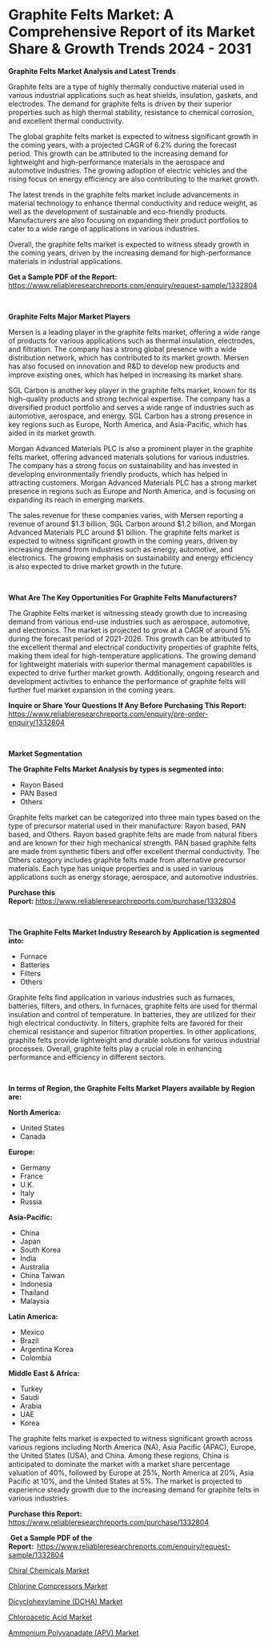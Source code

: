 <p><h1>Graphite Felts Market: A Comprehensive Report of its Market Share & Growth Trends 2024 - 2031</h1></p><p><strong>Graphite Felts Market Analysis and Latest Trends</strong></p>
<p><p>Graphite felts are a type of highly thermally conductive material used in various industrial applications such as heat shields, insulation, gaskets, and electrodes. The demand for graphite felts is driven by their superior properties such as high thermal stability, resistance to chemical corrosion, and excellent thermal conductivity.</p><p>The global graphite felts market is expected to witness significant growth in the coming years, with a projected CAGR of 6.2% during the forecast period. This growth can be attributed to the increasing demand for lightweight and high-performance materials in the aerospace and automotive industries. The growing adoption of electric vehicles and the rising focus on energy efficiency are also contributing to the market growth.</p><p>The latest trends in the graphite felts market include advancements in material technology to enhance thermal conductivity and reduce weight, as well as the development of sustainable and eco-friendly products. Manufacturers are also focusing on expanding their product portfolios to cater to a wide range of applications in various industries.</p><p>Overall, the graphite felts market is expected to witness steady growth in the coming years, driven by the increasing demand for high-performance materials in industrial applications.</p></p>
<p><strong>Get a Sample PDF of the Report:&nbsp;</strong> <a href="https://www.reliableresearchreports.com/enquiry/request-sample/1332804">https://www.reliableresearchreports.com/enquiry/request-sample/1332804</a></p>
<p>&nbsp;</p>
<p><strong>Graphite Felts Major Market Players</strong></p>
<p><p>Mersen is a leading player in the graphite felts market, offering a wide range of products for various applications such as thermal insulation, electrodes, and filtration. The company has a strong global presence with a wide distribution network, which has contributed to its market growth. Mersen has also focused on innovation and R&D to develop new products and improve existing ones, which has helped in increasing its market share.</p><p>SGL Carbon is another key player in the graphite felts market, known for its high-quality products and strong technical expertise. The company has a diversified product portfolio and serves a wide range of industries such as automotive, aerospace, and energy. SGL Carbon has a strong presence in key regions such as Europe, North America, and Asia-Pacific, which has aided in its market growth.</p><p>Morgan Advanced Materials PLC is also a prominent player in the graphite felts market, offering advanced materials solutions for various industries. The company has a strong focus on sustainability and has invested in developing environmentally friendly products, which has helped in attracting customers. Morgan Advanced Materials PLC has a strong market presence in regions such as Europe and North America, and is focusing on expanding its reach in emerging markets.</p><p>The sales revenue for these companies varies, with Mersen reporting a revenue of around $1.3 billion, SGL Carbon around $1.2 billion, and Morgan Advanced Materials PLC around $1 billion. The graphite felts market is expected to witness significant growth in the coming years, driven by increasing demand from industries such as energy, automotive, and electronics. The growing emphasis on sustainability and energy efficiency is also expected to drive market growth in the future.</p></p>
<p>&nbsp;</p>
<p><strong>What Are The Key Opportunities For Graphite Felts Manufacturers?</strong></p>
<p><p>The Graphite Felts market is witnessing steady growth due to increasing demand from various end-use industries such as aerospace, automotive, and electronics. The market is projected to grow at a CAGR of around 5% during the forecast period of 2021-2026. This growth can be attributed to the excellent thermal and electrical conductivity properties of graphite felts, making them ideal for high-temperature applications. The growing demand for lightweight materials with superior thermal management capabilities is expected to drive further market growth. Additionally, ongoing research and development activities to enhance the performance of graphite felts will further fuel market expansion in the coming years.</p></p>
<p><strong>Inquire or Share Your Questions If Any Before Purchasing This Report:</strong> <a href="https://www.reliableresearchreports.com/enquiry/pre-order-enquiry/1332804">https://www.reliableresearchreports.com/enquiry/pre-order-enquiry/1332804</a></p>
<p>&nbsp;</p>
<p><strong>Market Segmentation</strong></p>
<p><strong>The Graphite Felts Market Analysis by types is segmented into:</strong></p>
<p><ul><li>Rayon Based</li><li>PAN Based</li><li>Others</li></ul></p>
<p><p>Graphite felts market can be categorized into three main types based on the type of precursor material used in their manufacture: Rayon based, PAN based, and Others. Rayon based graphite felts are made from natural fibers and are known for their high mechanical strength. PAN based graphite felts are made from synthetic fibers and offer excellent thermal conductivity. The Others category includes graphite felts made from alternative precursor materials. Each type has unique properties and is used in various applications such as energy storage, aerospace, and automotive industries.</p></p>
<p><strong>Purchase this Report:&nbsp;</strong><a href="https://www.reliableresearchreports.com/purchase/1332804">https://www.reliableresearchreports.com/purchase/1332804</a></p>
<p>&nbsp;</p>
<p><strong>The Graphite Felts Market Industry Research by Application is segmented into:</strong></p>
<p><ul><li>Furnace</li><li>Batteries</li><li>Filters</li><li>Others</li></ul></p>
<p><p>Graphite felts find application in various industries such as furnaces, batteries, filters, and others. In furnaces, graphite felts are used for thermal insulation and control of temperature. In batteries, they are utilized for their high electrical conductivity. In filters, graphite felts are favored for their chemical resistance and superior filtration properties. In other applications, graphite felts provide lightweight and durable solutions for various industrial processes. Overall, graphite felts play a crucial role in enhancing performance and efficiency in different sectors.</p></p>
<p>&nbsp;</p>
<p><strong>In terms of Region, the Graphite Felts Market Players available by Region are:</strong></p>
<p>
    <p> <strong> North America: </strong>
        <ul>
            <li>United States</li>
            <li>Canada</li>
        </ul>
        </p> 
    <p> <strong> Europe: </strong>
        <ul>
            <li>Germany</li>
            <li>France</li>
            <li>U.K.</li>
            <li>Italy</li>
            <li>Russia</li>
        </ul>
        </p> 
    <p> <strong> Asia-Pacific: </strong>
        <ul>
            <li>China</li>
            <li>Japan</li>
            <li>South Korea</li>
            <li>India</li>
            <li>Australia</li>
            <li>China Taiwan</li>
            <li>Indonesia</li>
            <li>Thailand</li>
            <li>Malaysia</li>
        </ul>
        </p> 
    <p> <strong> Latin America: </strong>
        <ul>
            <li>Mexico</li>
            <li>Brazil</li>
            <li>Argentina Korea</li>
            <li>Colombia</li>
        </ul>
        </p> 
    <p> <strong> Middle East & Africa: </strong>
        <ul>
            <li>Turkey</li>
            <li>Saudi</li>
            <li>Arabia</li>
            <li>UAE</li>
            <li>Korea</li>
        </ul>
    </p>
    </p>
<p><p>The graphite felts market is expected to witness significant growth across various regions including North America (NA), Asia Pacific (APAC), Europe, the United States (USA), and China. Among these regions, China is anticipated to dominate the market with a market share percentage valuation of 40%, followed by Europe at 25%, North America at 20%, Asia Pacific at 10%, and the United States at 5%. The market is projected to experience steady growth due to the increasing demand for graphite felts in various industries.</p></p>
<p><strong>Purchase this Report: </strong><a href="https://www.reliableresearchreports.com/purchase/1332804">https://www.reliableresearchreports.com/purchase/1332804</a></p>
<p>&nbsp;<strong>Get a Sample PDF of the Report:&nbsp;&nbsp;</strong><a href="https://www.reliableresearchreports.com/enquiry/request-sample/1332804">https://www.reliableresearchreports.com/enquiry/request-sample/1332804</a></p>
<p><strong></strong></p>
<p><p><a href="https://medium.com/@gaberaynor54567/chiral-chemicals-market-outlook-industry-overview-and-forecast-2024-to-2031-4953a929176e">Chiral Chemicals Market</a></p><p><a href="https://medium.com/@gaberaynor54567/chlorine-compressors-market-analysis-its-cagr-market-segmentation-and-global-industry-overview-538547d47f9f">Chlorine Compressors Market</a></p><p><a href="https://github.com/beatblasta/Market-Research-Report-List-2/blob/main/dicyclohexylamine-dcha-market.md">Dicyclohexylamine (DCHA) Market</a></p><p><a href="https://medium.com/@gaberaynor54567/chloroacetic-acid-market-trends-and-market-analysis-forecasted-for-period-2024-2031-354d3d388960">Chloroacetic Acid Market</a></p><p><a href="https://github.com/shotows/Market-Research-Report-List-1/blob/main/ammonium-polyvanadate-apv-market.md">Ammonium Polyvanadate (APV) Market</a></p></p>